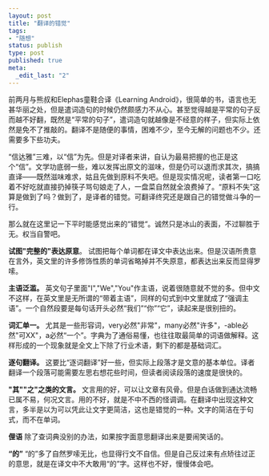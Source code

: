 ```yaml
---
layout: post
title: "翻译的错觉"
tags: 
- "随想"
status: publish
type: post
published: true
meta: 
  _edit_last: "2"
---
```


前两月与熊叔和Elephas童鞋合译《Learning Android》，很简单的书，语言也无甚华丽之处，但是遣词造句的时候仍然颇感力不从心。甚至觉得越是平常的句子反而越不好翻，既然是“平常的句子”，遣词造句就越像是不经意的样子，但实际上依然是免不了推敲的。翻译不是随便的事情，困难不少，至今无解的问题也不少。还需要多下些功夫。

“信达雅”三难，以“信”为先。但是对译者来讲，自认为最易把握的也正是这个“信”。文学功底弱一些，难以发挥出原文的滋味，但是仍可以退而求其次，搞搞直译——既然滋味难求，姑且先做到原料不失吧。但是现实情况呢，读者第一口吃着不好吃就直接扔掉筷子骂句娘走了人，一盘菜自然就全浪费掉了。“原料不失”这算是做到了吗？做到了，是译者的错觉。可翻译终究还是跟自己的错觉做斗争的一行。

那么就在这里记一下平时能感觉出来的“错觉“。诚然只是冰山的表面，不过聊胜于无。权当自警吧。

<strong>试图"完整的"表达原意</strong>。
试图把每个单词都在译文中表达出来。但是汉语所贵意在言外，英文里的许多修饰性质的单词省略掉并不失原意，都表达出来反而显得罗嗦。

<strong>主语泛滥。</strong>
英文句子里面"I","We","You"作主语，说着很随意就不觉的多。但中文不这样，在英文里是无所谓的“带着主语”，同样的句式到中文里就成了“强调主语”。一个自然段要是每句话开头必然“我们”“你”“它”，读起来是很别扭的。

<strong>词汇单一。</strong>
尤其是一些形容词，very必然"非常"，many必然"许多"，-able必然"可XX"，a必然“一个”。字典为了通俗易懂，也往往取最简单的词语做解释。这样形成的一个现象就是全文上下除了行业术语，剩下的都是基础词汇。

<strong>逐句翻译。</strong>
这要比“逐词翻译”好一些，但实际上段落才是文意的基本单位。译者翻译一个段落可能需要左思右想花些时间，但读者阅读段落的速度是很快的。

<strong>"其""之"之类的文言。</strong>
文言用的好，可以让文章有风骨。但是白话做到通达流畅已属不易，何况文言。用的不好，就是不中不西的怪调调。在翻译中出现这种文言，多半是以为可以凭此让文字更简洁，这也是错觉的一种。文字的简洁在于句式，而不在单词。

<strong>俚语</strong>
除了查词典没别的办法，如果按字面意思翻译出来是要闹笑话的。

<strong>“的”</strong>
“的”多了自然罗嗦无比，也显得行文不自信。但是自己反过来有点矫往过正的意思，就是在译文中不大敢用“的”字。这样也不好，慢慢体会吧。
